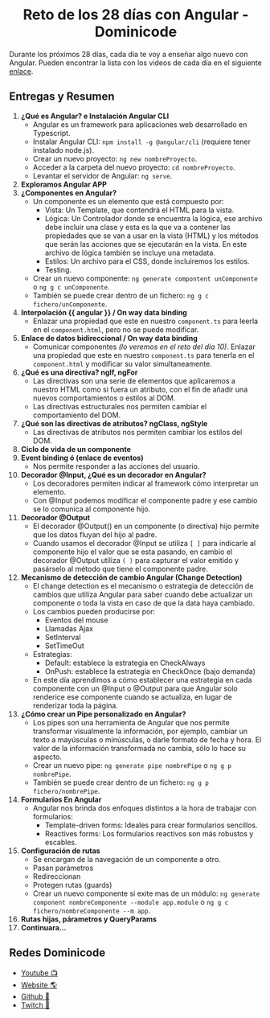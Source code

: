 <h1 align="center">Reto de los 28 días con Angular - Dominicode</h1>

Durante los próximos 28 días, cada día te voy a enseñar algo nuevo con Angular.
Pueden encontrar la lista con los videos de cada día en el siguiente [enlace](https://www.youtube.com/watch?v=8Fwwhjt3jjE&list=PL_9MDdjVuFjFBed4Eor5qj1T0LLahl4z0).

## Entregas y Resumen

1. **¿Qué es Angular? e Instalación Angular CLI**
   - Angular es un framework para aplicaciones web desarrollado en Typescript.
   - Instalar Angular CLI: `npm install -g @angular/cli` (requiere tener instalado node.js).
   - Crear un nuevo proyecto: `ng new nombreProyecto`.
   - Acceder a la carpeta del nuevo proyecto: `cd nombreProyecto`.
   - Levantar el servidor de Angular: `ng serve`.
2. **Exploramos Angular APP**
3. **¿Componentes en Angular?**
   - Un componente es un elemento que está compuesto por:
     - Vista: Un Template, que contendrá el HTML para la vista.
     - Lógica: Un Controlador donde se encuentra la lógica, ese archivo debe incluir una clase y esta es la que va a contener las propiedades que se van a usar en la vista (HTML) y los métodos que serán las acciones que se ejecutarán en la vista. En este archivo de lógica también se incluye una metadata.
     - Estilos: Un archivo para el CSS, donde incluiremos los estilos.
     - Testing.
   - Crear un nuevo componente: `ng generate compontent unComponente` o `ng g c unComponente`.
   - También se puede crear dentro de un fichero: `ng g c fichero/unComponente`.
4. **Interpolación {{ angular }} / On way data binding**
   - Enlazar una propiedad que este en nuestro `component.ts` para leerla en el `component.html`, pero no se puede modificar.
5. **Enlace de datos bidireccional / On way data binding**
   - Comunicar componentes _(lo veremos en el reto del día 10)_. Enlazar una propiedad que este en nuestro `component.ts` para tenerla en el `component.html` y modificar su valor simultaneamente.
6. **¿Qué es una directiva? ngIf, ngFor**
   - Las directivas son una serie de elementos que aplicaremos a nuestro HTML como si fuera un atributo, con el fin de añadir una nuevos comportamientos o estilos al DOM.
   - Las directivas estructurales nos permiten cambiar el comportamiento del DOM.
7. **¿Qué son las directivas de atributos? ngClass, ngStyle**
   - Las directivas de atributos nos permiten cambiar los estilos del DOM.
8. **Ciclo de vida de un componente**
9. **Event binding ó (enlace de eventos)**
   - Nos permite responder a las acciones del usuario.
10. **Decorador @Input, ¿Qué es un decorador en Angular?**
    - Los decoradores permiten indicar al framework cómo interpretar un elemento.
    - Con @Input podemos modificar el componente padre y ese cambio se lo comunica al componente hijo.
11. **Decorador @Output**
    - El decorador @Output() en un componente (o directiva) hijo permite que los datos fluyan del hijo al padre.
    - Cuando usamos el decorador @Input se utiliza `[ ]` para indicarle al componente hijo el valor que se esta pasando, en cambio el decorador @Output utiliza `( )` para capturar el valor emitido y pasárselo al método que tiene el componente padre.
12. **Mecanismo de detección de cambio Angular (Change Detection)**
    - El change detection es el mecanismo o estrategia de detección de cambios que utiliza Angular para saber cuando debe actualizar un componente o toda la vista en caso de que la data haya cambiado.
    - Los cambios pueden producirse por:
      - Eventos del mouse
      - Llamadas Ajax
      - SetInterval
      - SetTimeOut
    - Estrategias:
      - Default: establece la estrategia en CheckAlways
      - OnPush: establece la estrategia en CheckOnce (bajo demanda)
    - En este día aprendimos a cómo establecer una estrategia en cada componente con un @Input o @Output para que Angular solo renderice ese componente cuando se actualiza, en lugar de renderizar toda la página.
13. **¿Cómo crear un Pipe personalizado en Angular?**
    - Los pipes son una herramienta de Angular que nos permite transformar visualmente la información, por ejemplo, cambiar un texto a mayúsculas o minúsculas, o darle formato de fecha y hora. El valor de la información transformada no cambia, sólo lo hace su aspecto.
    - Crear un nuevo pipe: `ng generate pipe nombrePipe` o `ng g p nombrePipe`.
    - También se puede crear dentro de un fichero: `ng g p fichero/nombrePipe`.
14. **Formularios En Angular**
    - Angular nos brinda dos enfoques distintos a la hora de trabajar con formularios:
      - Template-driven forms: Ideales para crear formularios sencillos.
      - Reactives forms: Los formularios reactivos son más robustos y escables.
15. **Configuración de rutas**
    - Se encargan de la navegación de un componente a otro.
    - Pasan parámetros
    - Redireccionan
    - Protegen rutas (guards)
    - Crear un nuevo componente si exite mas de un módulo: `ng generate component nombreComponente --module app.module` o `ng g c fichero/nombreComponente --m app`.
16. **Rutas hijas, párametros y QueryParams**
17. **Continuara...**

## Redes Dominicode

- [Youtube 📺](https://www.youtube.com/c/DominiCode)
- [Website 🌎](https://dominicode.com)
- [Github 📂](https://github.com/domini-code)
- [Twitch 🎥](https://www.twitch.tv/dominicode_live)
